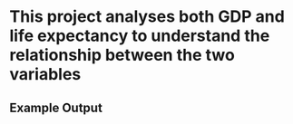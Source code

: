 # This project analyses both GDP and life expectancy to understand the relationship between the two variables
##  Example Output


